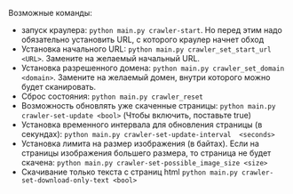 Возможные команды:
* запуск краулера: `python main.py crawler-start`. Но перед этим надо обязательно установить URL, с которого краулер 
  начнет обход
* Установка начального URL: `python main.py crawler_set_start_url <URL>`. Замените <URL> на желаемый начальный URL.
* Установка разрешенного домена: `python main.py crawler_set_domain <domain>`. Замените <domain> на желаемый домен, 
  внутри которого можно будет сканировать.
* Сброс состояния: `python main.py crawler_reset`
* Возможность обновлять уже скаченные страницы: `python main.py crawler-set-update <bool>` (Чтобы включить, поставьте 
  true)
* Установка временного интервала для обновления страницы (в секундах): `python main.py crawler-set-update-interval 
  <seconds>`
* Установка лимита на размер изображения (в байтах). Если на страницы изображения большего размера, то страница не 
  будет скачена: `python main.py crawler-set-possible_image_size <size>`
* Скачивание только текста с страниц html `python main.py crawler-set-download-only-text <bool>`